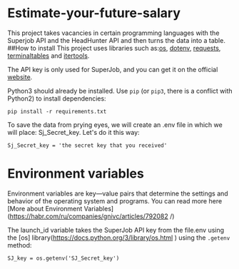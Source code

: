 # Estimate-your-future-salary
This project takes vacancies in certain programming languages with the Superjob API and the HeadHunter API and then turns the data into a table.
##How to install
This project uses libraries such as:[os](https://docs.python.org/3/library/os.html), [dotenv](https://betterdatascience-page.pages.dev/python-dotenv/), [requests](https://python-scripts.com/requests?ysclid=lyr2i4f3us982315000), [terminaltables](https://pypi.org/project/terminaltables/) and [itertools](https://docs.python.org/3/library/itertools.html).

The API key is only used for SuperJob, and you can get it on the official [website](https://api.superjob.ru/).

Python3 should already be installed. Use `pip` (or `pip3`, there is a conflict with Python2) to install dependencies:
```
pip install -r requirements.txt
```
To save the data from prying eyes, we will create an .env file in which we will place: Sj_Secret_key.
Let's do it this way: 
```
Sj_Secret_key = 'the secret key that you received'
```
# Environment variables
Environment variables are key—value pairs that determine the settings and behavior of the operating system and programs. You can read more here [More about Environment Variables] (https://habr.com/ru/companies/gnivc/articles/792082 /)

The launch_id variable takes the SuperJob API key from the file.env using the [os] library(https://docs.python.org/3/library/os.html ) using the `.getenv` method:
```
SJ_key = os.getenv('SJ_Secret_key')
```
